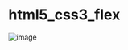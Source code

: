 ﻿# html5_css3_flex
![image](https://user-images.githubusercontent.com/90620664/136656396-e42b9f51-57cb-4b0d-869c-1c0510770ec4.png)
